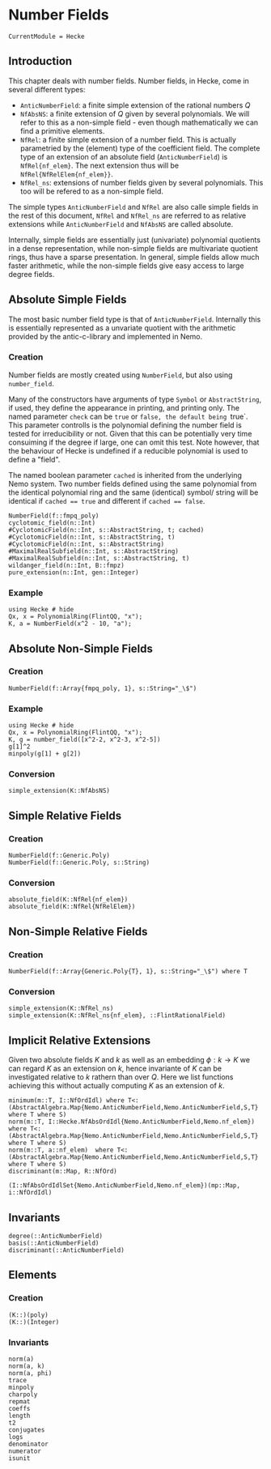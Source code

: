 # Number Fields

```@meta
CurrentModule = Hecke
```

## Introduction

This chapter deals with number fields. Number fields, in Hecke, come in several
different types:
 - `AnticNumberField`: a finite simple extension of the rational numbers $Q$
 - `NfAbsNS`: a finite extension of $Q$ given by several polynomials.
 We will refer to this as a non-simple field - even though mathematically
 we can find a primitive elements.
 - `NfRel`: a finite simple extension of a number field. This is 
    actually parametried by the (element) type of the coefficient field.
    The complete type of an extension of an absolute field (`AnticNumberField`)
    is `NfRel{nf_elem}`. The next extension thus will be
    `NfRel{NfRelElem{nf_elem}}`.
 - `NfRel_ns`: extensions of number fields given by several polynomials.
    This too will be refered to as a non-simple field.

The simple types `AnticNumberField` and `NfRel` are also calle simple
fields in the rest of this document, `NfRel` and `NfRel_ns` are referred
to as relative extensions while `AnticNumberField` and `NfAbsNS` are
called absolute.

Internally, simple fields are essentially just (univariate) polynomial
quotients in a dense representation, while non-simple fields are
multivariate quotient rings, thus have a sparse presentation.
In general, simple fields allow much faster arithmetic, while 
the non-simple fields give easy access to large degree fields.


## Absolute Simple Fields

The most basic number field type is that of `AnticNumberField`. Internally
this is essentially represented as a unvariate quotient with the
arithmetic provided by the antic-c-library and implemented in Nemo.

### Creation
Number fields are mostly created using `NumberField`, but also using
`number_field`.

Many of the constructors have arguments of type `Symbol` or `AbstractString`,
if used, they define the appearance in printing, and printing only.
The named parameter `check` can be `true` or `false, the default being `true`.
This parameter controlls is the polynomial defining the number field is
tested for irreducibility or not. Given that this can be potentially 
very time consuiming if the degree if large, one can omit this test. Note
however, that the behaviour of Hecke is undefined if a reducible polynomial
is used to define a "field".

The named boolean parameter `cached` is inherited from the underlying Nemo
system. Two number fields defined using the same polynomial from the
identical polynomial ring and the same (identical) symbol/ string
will be identical if `cached == true` and different if `cached == false`.

```@docs
NumberField(f::fmpq_poly)
cyclotomic_field(n::Int)
#CyclotomicField(n::Int, s::AbstractString, t; cached)
#CyclotomicField(n::Int, s::AbstractString, t)
#CyclotomicField(n::Int, s::AbstractString)
#MaximalRealSubfield(n::Int, s::AbstractString)
#MaximalRealSubfield(n::Int, s::AbstractString, t)
wildanger_field(n::Int, B::fmpz)
pure_extension(n::Int, gen::Integer)
```


### Example

```@repl
using Hecke # hide
Qx, x = PolynomialRing(FlintQQ, "x");
K, a = NumberField(x^2 - 10, "a");
```

## Absolute Non-Simple Fields
### Creation
```@docs
NumberField(f::Array{fmpq_poly, 1}, s::String="_\$")
```

### Example

```@repl
using Hecke # hide
Qx, x = PolynomialRing(FlintQQ, "x");
K, g = number_field([x^2-2, x^2-3, x^2-5])
g[1]^2
minpoly(g[1] + g[2])
```

### Conversion
```@docs
simple_extension(K::NfAbsNS)
```

## Simple Relative Fields
### Creation
```@docs
NumberField(f::Generic.Poly)
NumberField(f::Generic.Poly, s::String)
```

### Conversion
```@docs
absolute_field(K::NfRel{nf_elem})
absolute_field(K::NfRel{NfRelElem})
```

## Non-Simple Relative Fields
### Creation
```@docs
NumberField(f::Array{Generic.Poly{T}, 1}, s::String="_\$") where T
```

### Conversion
```@docs
simple_extension(K::NfRel_ns)
simple_extension(K::NfRel_ns{nf_elem}, ::FlintRationalField)
```

## Implicit Relative Extensions
Given two absolute fields $K$ and $k$ as well as an embedding $\phi:k \to K$
we can regard $K$ as an extension on $k$, hence invariante of $K$ can
be investigated relative to $k$ rathern than over $Q$.
Here we list functions achieving this without actually computing
$K$ as an extension of $k$.

```@docs
minimum(m::T, I::NfOrdIdl) where T<:(AbstractAlgebra.Map{Nemo.AnticNumberField,Nemo.AnticNumberField,S,T} where T where S)
norm(m::T, I::Hecke.NfAbsOrdIdl{Nemo.AnticNumberField,Nemo.nf_elem}) where T<:(AbstractAlgebra.Map{Nemo.AnticNumberField,Nemo.AnticNumberField,S,T} where T where S)
norm(m::T, a::nf_elem)  where T<:(AbstractAlgebra.Map{Nemo.AnticNumberField,Nemo.AnticNumberField,S,T} where T where S)
discriminant(m::Map, R::NfOrd)
```

```@docs
(I::NfAbsOrdIdlSet{Nemo.AnticNumberField,Nemo.nf_elem})(mp::Map, i::NfOrdIdl)
```

## Invariants

```@docs
degree(::AnticNumberField)
basis(::AnticNumberField)
discriminant(::AnticNumberField)
```

## Elements

### Creation

```@docs
(K::)(poly)
(K::)(Integer)
```

### Invariants

```@doc
norm(a)
norm(a, k)
norm(a, phi)
trace
minpoly
charpoly
repmat
coeffs
length
t2
conjugates
logs
denominator
numerator
isunit
```

